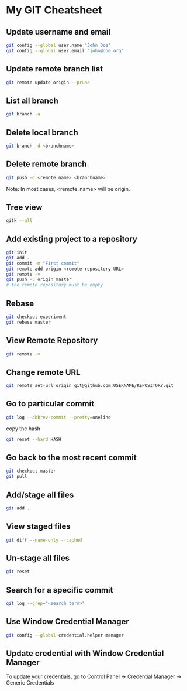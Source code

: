 # My GIT Cheatsheet

## Update username and email

```zsh
git config --global user.name "John Doe"
git config --global user.email "john@doe.org"
```

## Update remote branch list

```zsh
git remote update origin --prune
```

## List all branch

```zsh
git branch -a
```

## Delete local branch

```zsh
git branch -d <branchname>
```

## Delete remote branch

```zsh
git push -d <remote_name> <branchname>
```

Note: In most cases, <remote_name> will be origin.

## Tree view

```zsh
gitk --all
```

## Add existing project to a repository

```sh
git init
git add .
git commit -m "First commit"
git remote add origin <remote-repository-URL>
git remote -v
git push -u origin master
# the remote repository must be empty
```

## Rebase

```sh
git checkout experiment
git rebase master
```

## View Remote Repository

```sh
git remote -v
```

## Change remote URL

```sh
git remote set-url origin git@github.com:USERNAME/REPOSITORY.git
```

## Go to particular commit

```sh
git log --abbrev-commit --pretty=oneline
```

copy the hash

```sh
git reset --hard HASH
```

## Go back to the most recent commit

```sh
git checkout master
git pull
```

## Add/stage all files

```sh
git add .
```

## View staged files

```sh
git diff --name-only --cached
```

## Un-stage all files

```sh
git reset
```

## Search for a specific commit

```sh
git log --grep="<search term>"
```

## Use Window Credential Manager

```sh
git config --global credential.helper manager
```

## Update credential with Window Credential Manager

To update your credentials, go to Control Panel -> Credential Manager -> Generic Credentials

